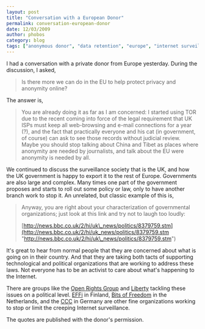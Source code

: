 ```yaml
---
layout: post
title: "Conversation with a European Donor"
permalink: conversation-european-donor
date: 12/03/2009
author: phobos
category: blog
tags: ["anonymous donor", "data retention", "europe", "internet surveillance", "support"]
---
```


I had a conversation with a private donor from Europe yesterday. During the discussion, I asked,

> Is there more we can do in the EU to help protect privacy and anonymity online?

The answer is,

> You are already doing it as far as I am concerned: I started using TOR due to the recent coming into force of the legal requirement that UK ISPs must keep all web-browsing and e-mail connections for a year (?), and the fact that practically everyone and his cat (in government, of course) can ask to see those records without judicial review. Maybe you should stop talking about China and Tibet as places where anonymity are needed by journalists, and talk about the EU were anonymity is needed by all.

We continued to discuss the surveillance society that is the UK, and how the UK government is happy to export it to the rest of Europe. Governments are also large and complex. Many times one part of the government proposes and starts to roll out some policy or law, only to have another branch work to stop it. An unrelated, but classic example of this is,

> Anyway, you are right about your characterization of governmental organizations; just look at this link and try not to laugh too loudly:
> 
> [http://news.bbc.co.uk/2/hi/uk\_news/politics/8379759.stm](http://news.bbc.co.uk/2/hi/uk_news/politics/8379759.stm "http://news.bbc.co.uk/2/hi/uk\_news/politics/8379759.stm")

It's great to hear from normal people that they are concerned about what is going on in their country. And that they are taking both tacts of supporting technological and political organizations that are working to address these laws. Not everyone has to be an activist to care about what's happening to the Internet.

There are groups like the [Open Rights Group](http://www.openrightsgroup.org/) and [Liberty](http://www.liberty-human-rights.org.uk/) tackling these issues on a political level. [EFFi](http://effi.org/) in Finland, [Bits of Freedom](http://bof.nl/) in the Netherlands, and the [CCC](http://ccc.de/) in Germany are other fine organizations working to stop or limit the creeping Internet surveillance.

The quotes are published with the donor's permission.

